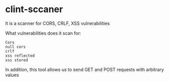 # clint-sccaner
It is a scanner for CORS, CRLF, XSS vulnerabilities

What vulnerabilities does it scan for:
```
Cors
null cors
crlf
xss reflected
xss stored
```

In addition, this tool allows us to send GET and POST requests with arbitrary values
